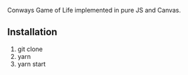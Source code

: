 Conways Game of Life implemented in pure JS and Canvas.

## Installation

1. git clone
2. yarn
3. yarn start

